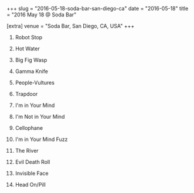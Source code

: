 +++
slug = "2016-05-18-soda-bar-san-diego-ca"
date = "2016-05-18"
title = "2016 May 18 @ Soda Bar"

[extra]
venue = "Soda Bar, San Diego, CA, USA"
+++

 1. Robot Stop

 2. Hot Water

 3. Big Fig Wasp

 4. Gamma Knife

 5. People-Vultures

 6. Trapdoor

 7. I'm in Your Mind

 8. I'm Not in Your Mind

 9. Cellophane

10. I'm in Your Mind Fuzz

11. The River

12. Evil Death Roll

13. Invisible Face

14. Head On/Pill


